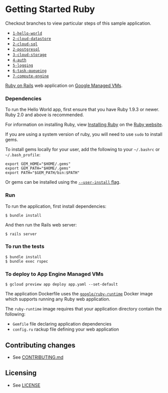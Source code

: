 # Getting Started Ruby

Checkout branches to view particular steps of this sample application.

 - [`1-hello-world`](https://github.com/GoogleCloudPlatform/getting-started-ruby/tree/1-hello-world)
 - [`2-cloud-datastore`](https://github.com/GoogleCloudPlatform/getting-started-ruby/tree/2-cloud-datastore)
 - [`2-cloud-sql`](https://github.com/GoogleCloudPlatform/getting-started-ruby/tree/2-cloud-sql)
 - [`2-postgresql`](https://github.com/GoogleCloudPlatform/getting-started-ruby/tree/2-postgresql)
 - [`3-cloud-storage`](https://github.com/GoogleCloudPlatform/getting-started-ruby/tree/3-cloud-storage)
 - [`4-auth`](https://github.com/GoogleCloudPlatform/getting-started-ruby/tree/4-auth)
 - [`5-logging`](https://github.com/GoogleCloudPlatform/getting-started-ruby/tree/5-logging)
 - [`6-task-queueing`](https://github.com/GoogleCloudPlatform/getting-started-ruby/tree/6-task-queueing)
 - [`7-compute-engine`](https://github.com/GoogleCloudPlatform/getting-started-ruby/tree/7-compute-engine)

[Ruby on Rails][ror] web application on [Google Managed VMs][mvms].

### Dependencies

To run the Hello World app, first ensure that you have Ruby 1.9.3 or newer.
Ruby 2.0 and above is recommended.

For information on installing Ruby, view [Installing Ruby][] on the [Ruby website][].

If you are using a system version of ruby, you will need to use `sudo` to install gems.

To install gems locally for your user, add the following to your `~/.bashrc` or `~/.bash_profile`:

    export GEM_HOME="$HOME/.gems"
    export GEM_PATH="$HOME/.gems"
    export PATH="$GEM_PATH/bin:$PATH"

Or gems can be installed using the [`--user-install` flag][user-install].

### Run

To run the application, first install dependencies:

    $ bundle install

And then run the Rails web server:

    $ rails server

### To run the tests

    $ bundle install
    $ bundle exec rspec

### To deploy to App Engine Managed VMs

    $ gcloud preview app deploy app.yaml --set-default

The application Dockerfile uses the [`google/ruby-runtime`][runtime] Docker image
which supports running any Ruby web application.

The `ruby-runtime` image requires that your application directory contain the following:

 - `Gemfile` file declaring application dependencies
 - `config.ru` rackup file defining your web application

## Contributing changes

* See [CONTRIBUTING.md](CONTRIBUTING.md)

## Licensing

* See [LICENSE](LICENSE)

[ror]: http://rubyonrails.org/
[mvms]: https://cloud.google.com/appengine/docs/managed-vms/
[Installing Ruby]: https://www.ruby-lang.org/en/documentation/installation/
[Ruby website]: https://www.ruby-lang.org
[user-install]: http://guides.rubygems.org/faqs/#user-install
[runtime]: https://registry.hub.docker.com/u/google/ruby-runtime/
